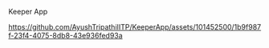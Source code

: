 Keeper App

https://github.com/AyushTripathiIITP/KeeperApp/assets/101452500/1b9f987f-23f4-4075-8db8-43e936fed93a


